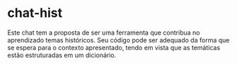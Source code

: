 # chat-hist
Este chat tem a proposta de ser uma ferramenta que contribua no aprendizado temas históricos. Seu código pode ser adequado da forma que se espera para o contexto apresentado, tendo em vista que as temáticas estão estruturadas em um dicionário.
